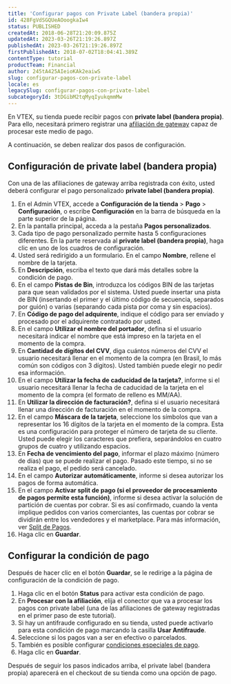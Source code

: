 ```yaml
---
title: 'Configurar pagos con Private Label (bandera propia)'
id: 428FgVdSGQUeAOoogkaIw4
status: PUBLISHED
createdAt: 2018-06-28T21:20:09.875Z
updatedAt: 2023-03-26T21:19:26.897Z
publishedAt: 2023-03-26T21:19:26.897Z
firstPublishedAt: 2018-07-02T18:04:41.389Z
contentType: tutorial
productTeam: Financial
author: 245tA425AIeioKAk2eaiwS
slug: configurar-pagos-con-private-label
locale: es
legacySlug: configurar-pagos-con-private-label
subcategoryId: 3tDGibM2tqMyqIyukqmmMw
---
```


En VTEX, su tienda puede recibir pagos con __private label (bandera propia)__. Para ello, necesitará primero registrar una [afiliación de gateway](https://help.vtex.com/es/tutorial/afiliacoes-de-gateway--tutorials_444#) capaz de procesar este medio de pago. 

A continuación, se deben realizar dos pasos de configuración.

## Configuración de private label (bandera propia)

Con una de las afiliaciones de gateway arriba registrada con éxito, usted deberá configurar el pago personalizado __private label (bandera propia)__.

1. En el Admin VTEX, accede a **Configuración de la tienda** > **Pago** > **Configuración**, o escribe **Configuración** en la barra de búsqueda en la parte superior de la página.
2. En la pantalla principal, acceda a la pestaña __Pagos personalizados__.
3. Cada tipo de pago personalizado permite hasta 5 configuraciones diferentes. En la parte reservada al __private label (bandera propia)__, haga clic en uno de los cuadros de configuración.
4. Usted será redirigido a un formulario. En el campo __Nombre__, rellene el nombre de la tarjeta.
5. En __Descripción__, escriba el texto que dará más detalles sobre la condición de pago.
6. En el campo __Pistas de Bin__, introduzca los códigos BIN de las tarjetas para que sean validados por el sistema. Usted puede insertar una pista de BIN (insertando el primer y el último código de secuencia, separados por guión) o varias (separando cada pista por coma y sin espacios).
7. En __Código de pago del adquirente__, indique el código para ser enviado y procesado por el adquirente contratado por usted.
8. En el campo __Utilizar el nombre del portador__, defina si el usuario necesitará indicar el nombre que está impreso en la tarjeta en el momento de la compra.
9. En __Cantidad de dígitos del CVV__, diga cuántos números del CVV el usuario necesitará llenar en el momento de la compra (en Brasil, lo más común son códigos con 3 dígitos). Usted también puede elegir no pedir esa información.
10. En el campo __Utilizar la fecha de caducidad de la tarjeta?__, informe si el usuario necesitará llenar la fecha de caducidad de la tarjeta en el momento de la compra (el formato de relleno es MM/AA).
11. En __Utilizar la dirección de facturación?__, defina si el usuario necesitará llenar una dirección de facturación en el momento de la compra.
12. En el campo __Máscara de la tarjeta__, seleccione los símbolos que van a representar los 16 dígitos de la tarjeta en el momento de la compra. Esta es una configuración para proteger el número de tarjeta de su cliente. Usted puede elegir los caracteres que prefiera, separándolos en cuatro grupos de cuatro y utilizando espacios.
13. En __Fecha de vencimiento del pago__, informar el plazo máximo (número de días) que se puede realizar el pago. Pasado este tiempo, si no se realiza el pago, el pedido será cancelado.
14. En el campo __Autorizar automáticamente__, informe si desea autorizar los pagos de forma automática.
15. En el campo __Activar split de pago (si el proveedor de procesamiento de pagos permite esta función)__, informe si desea activar la solución de partición de cuentas por cobrar. Si es así confirmado, cuando la venta implique pedidos con varios comerciantes, las cuentas por cobrar se dividirán entre los vendedores y el marketplace. Para más información, ver [Split de Pagos](https://help.vtex.com/es/tutorial/split-de-pagamento).
16. Haga clic en __Guardar__.

## Configurar la condición de pago
Después de hacer clic en el botón __Guardar__, se le redirige a la página de configuración de la condición de pago.

1. Haga clic en el botón __Status__ para activar esta condición de pago.
2. En __Procesar con la afiliación__, elija el conector que va a procesar los pagos con private label (una de las afiliaciones de gateway registradas en el primer paso de este tutorial).
3. Si hay un antifraude configurado en su tienda, usted puede activarlo para esta condición de pago marcando la casilla __Usar Antifraude__.
4. Seleccione si los pagos van a ser en efectivo o parcelados.
5. También es posible configurar [condiciones especiales de pago](/es/tutorial/condiciones-especiales).
5. Haga clic en __Guardar__.

Después de seguir los pasos indicados arriba, el private label (bandera propia) aparecerá en el checkout de su tienda como una opción de pago.
